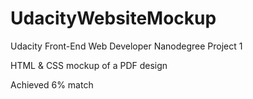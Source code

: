 # UdacityWebsiteMockup
Udacity Front-End Web Developer Nanodegree Project 1

HTML & CSS mockup of a PDF design

Achieved 6% match
